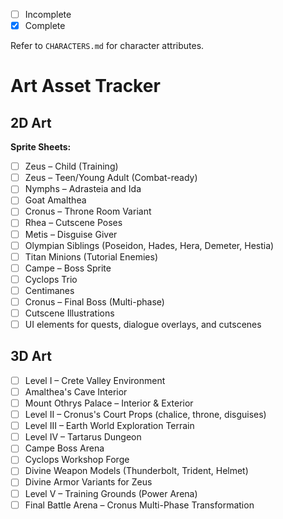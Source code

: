 - [ ] Incomplete  
- [x] Complete  

Refer to `CHARACTERS.md` for character attributes.

# Art Asset Tracker

## 2D Art

**Sprite Sheets:**
- [ ] Zeus – Child (Training)
- [ ] Zeus – Teen/Young Adult (Combat-ready)
- [ ] Nymphs – Adrasteia and Ida
- [ ] Goat Amalthea
- [ ] Cronus – Throne Room Variant
- [ ] Rhea – Cutscene Poses
- [ ] Metis – Disguise Giver
- [ ] Olympian Siblings (Poseidon, Hades, Hera, Demeter, Hestia)
- [ ] Titan Minions (Tutorial Enemies)
- [ ] Campe – Boss Sprite
- [ ] Cyclops Trio
- [ ] Centimanes
- [ ] Cronus – Final Boss (Multi-phase)
- [ ] Cutscene Illustrations
- [ ] UI elements for quests, dialogue overlays, and cutscenes

## 3D Art

- [ ] Level I – Crete Valley Environment
- [ ] Amalthea's Cave Interior
- [ ] Mount Othrys Palace – Interior & Exterior
- [ ] Level II – Cronus's Court Props (chalice, throne, disguises)
- [ ] Level III – Earth World Exploration Terrain
- [ ] Level IV – Tartarus Dungeon
- [ ] Campe Boss Arena
- [ ] Cyclops Workshop Forge
- [ ] Divine Weapon Models (Thunderbolt, Trident, Helmet)
- [ ] Divine Armor Variants for Zeus
- [ ] Level V – Training Grounds (Power Arena)
- [ ] Final Battle Arena – Cronus Multi-Phase Transformation